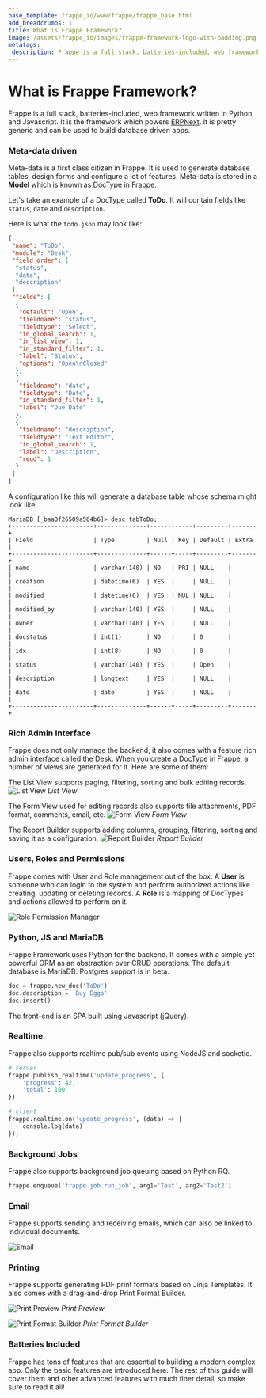 ```yaml
---
base_template: frappe_io/www/frappe/frappe_base.html
add_breadcrumbs: 1
title: What is Frappe Framework?
image: /assets/frappe_io/images/frappe-framework-logo-with-padding.png
metatags:
 description: Frappe is a full stack, batteries-included, web framework written in Python and Javascript.
---
```


# What is Frappe Framework?

Frappe is a full stack, batteries-included, web framework written in Python and Javascript.
It is the framework which powers [ERPNext](https://erpnext.com).
It is pretty generic and can be used to build database driven apps.

### Meta-data driven

Meta-data is a first class citizen in Frappe. It is used to generate database tables,
design forms and configure a lot of features. Meta-data is stored in a **Model**
which is known as DocType in Frappe.

Let's take an example of a DocType called **ToDo**. It will contain fields like `status`, `date` and `description`.

Here is what the `todo.json` may look like:

```json
{
 "name": "ToDo",
 "module": "Desk",
 "field_order": [
  "status",
  "date",
  "description"
 ],
 "fields": [
  {
   "default": "Open",
   "fieldname": "status",
   "fieldtype": "Select",
   "in_global_search": 1,
   "in_list_view": 1,
   "in_standard_filter": 1,
   "label": "Status",
   "options": "Open\nClosed"
  },
  {
   "fieldname": "date",
   "fieldtype": "Date",
   "in_standard_filter": 1,
   "label": "Due Date"
  },
  {
   "fieldname": "description",
   "fieldtype": "Text Editor",
   "in_global_search": 1,
   "label": "Description",
   "reqd": 1
  }
 ]
}
```

A configuration like this will generate a database table whose schema might look like

```mariadb
MariaDB [_baa0f26509a564b6]> desc tabToDo;
+-----------------------+--------------+------+-----+---------+-------+
| Field                 | Type         | Null | Key | Default | Extra |
+-----------------------+--------------+------+-----+---------+-------+
| name                  | varchar(140) | NO   | PRI | NULL    |       |
| creation              | datetime(6)  | YES  |     | NULL    |       |
| modified              | datetime(6)  | YES  | MUL | NULL    |       |
| modified_by           | varchar(140) | YES  |     | NULL    |       |
| owner                 | varchar(140) | YES  |     | NULL    |       |
| docstatus             | int(1)       | NO   |     | 0       |       |
| idx                   | int(8)       | NO   |     | 0       |       |
| status                | varchar(140) | YES  |     | Open    |       |
| description           | longtext     | YES  |     | NULL    |       |
| date                  | date         | YES  |     | NULL    |       |
+-----------------------+--------------+------+-----+---------+-------+
```

### Rich Admin Interface
Frappe does not only manage the backend, it also comes with a feature rich admin interface called the Desk.
When you create a DocType in Frappe, a number of views are generated for it. Here are some of them:

The List View supports paging, filtering, sorting and bulk editing records.
![List View](/docs/assets/img/list-view.png)
*List View*

The Form View used for editing records also supports file attachments, PDF format, comments, email, etc.
![Form View](/docs/assets/img/form-view.png)
*Form View*

The Report Builder supports adding columns, grouping, filtering, sorting and saving it as a configuration.
![Report Builder](/docs/assets/img/report-builder.png)
*Report Builder*

### Users, Roles and Permissions

Frappe comes with User and Role management out of the box. A **User** is someone who can
login to the system and perform authorized actions like creating, updating or deleting records.
A **Role** is a mapping of DocTypes and actions allowed to perform on it.

![Role Permission Manager](/docs/assets/img/permission-manager.png)

### Python, JS and MariaDB

Frappe Framework uses Python for the backend. It comes with a simple yet powerful
ORM as an abstraction over CRUD operations. The default database is MariaDB. Postgres support is in beta.

```py
doc = frappe.new_doc('ToDo')
doc.description = 'Buy Eggs'
doc.insert()
```

The front-end is an SPA built using Javascript (jQuery).

### Realtime

Frappe also supports realtime pub/sub events using NodeJS and socketio.

```py
# server
frappe.publish_realtime('update_progress', {
	'progress': 42,
	'total': 100
})

# client
frappe.realtime.on('update_progress', (data) => {
	console.log(data)
});
```

### Background Jobs

Frappe also supports background job queuing based on Python RQ.

```py
frappe.enqueue('frappe.job.run_job', arg1='Test', arg2='Test2')
```

### Email

Frappe supports sending and receiving emails, which can also be linked to individual documents.

![Email](/docs/assets/img/email.png)

### Printing

Frappe supports generating PDF print formats based on Jinja Templates.
It also comes with a drag-and-drop Print Format Builder.

![Print Preview](/docs/assets/img/print-view.png)
*Print Preview*

![Print Format Builder](/docs/assets/img/print-format-builder.png)
*Print Format Builder*

### Batteries Included

Frappe has tons of features that are essential to building a modern complex app.
Only the basic features are introduced here. The rest of this guide will cover
them and other advanced features with much finer detail, so make sure to read it all!
